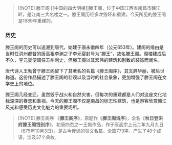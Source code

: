 
> [!NOTE]  滕王阁
> [[中国的四大明楼]]滕王阁，位于中国江西省南昌市赣江畔，是江南三大名楼之一。滕王阁历经多次毁坏和重建，今天所见的滕王阁是1989年重建的。

### 历史
滕王阁的历史可以追溯到唐代，始建于唐永徽四年（公元653年）。建阁的缘由是当时任洪州都督的唐高祖李渊之子李元婴封号为“滕王”，故名滕王阁。阁楼建成后不久，李元婴便调任苏州刺史，但滕王阁以其宏伟的建筑和别致的装饰而闻名。

唐代诗人王勃曾于滕王阁留下了其著名的名篇《滕王阁序》，其文辞华丽，被后世称道。这份作品描述了滕王阁的壮观以及当时的社会景象，更加增强了滕王阁在文学史上的地位。

滕王阁几经变迁，虽然毁于战火和自然灾害，但每次的重建都是人们对这座文化地标深深的眷恋和重视。今天的滕王阁不仅是南昌的标志性建筑，也是游客欣赏赣江风光和感受历史文化魅力的重要场所。


> [!NOTE] 滕王阁序
> 《**滕王阁序**》，原题作《**滕王阁诗序**》，全名《**秋日登洪府滕王阁饯别序**》，初唐四杰之一王勃作品，作于唐高宗上元二年九月九日（675年10月3日），是古今传诵的骈文名篇。全篇773字，产生了40个成语，涉及37个典故。
